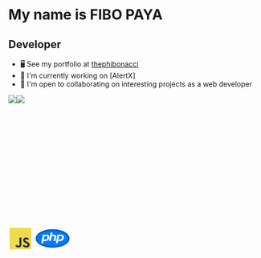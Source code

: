 My name is FIBO PAYA
===============================

Developer
-----------------------------

*   🖥️  See my portfolio at [thephibonacci](link)
*   🚀  I'm currently working on [AlertX]
*   🤝  I'm open to collaborating on interesting projects as a web developer

<a href="https://www.twitter.com/thephibonacci" target="_blank" rel="noreferrer"><img
                  src="https://img.shields.io/twitter/follow/thephibonacci?logo=twitter&style=for-the-badge&color=0891b2&labelColor=1c1917"
                /></a><a href="https://www.github.com/thephibonacci" target="_blank" rel="noreferrer"><img
                  src="https://img.shields.io/github/followers/thephibonacci?logo=github&style=for-the-badge&color=0891b2&labelColor=1c1917" /></a>
                  
<a>
    <?xml version="1.0" ?><!DOCTYPE svg  PUBLIC '-//W3C//DTD SVG 1.1//EN'  'http://www.w3.org/Graphics/SVG/1.1/DTD/svg11.dtd'><svg height="512px" style="enable-background:new 0 0 512 512;" version="1.1" viewBox="0 0 512 512" width="48px" xml:space="preserve" xmlns="http://www.w3.org/2000/svg" xmlns:xlink="http://www.w3.org/1999/xlink"><g id="_x31_87-js"><g><rect height="459.998" style="fill:#F0DB4F;" width="459.996" x="26.002" y="26.001"/><path d="M276.331,384.759c0,44.767-26.286,65.2-64.586,65.2c-34.601,0-54.623-17.865-64.892-39.529    l35.218-21.255c6.777,12.013,12.938,22.177,27.826,22.177c14.169,0,23.207-5.544,23.207-27.208V237.21h43.227V384.759    L276.331,384.759z" style="fill:#323330;"/><path d="M378.598,449.959c-40.147,0-66.124-19.099-78.754-44.151l35.219-20.332    c9.241,15.095,21.356,26.286,42.611,26.286c17.866,0,29.364-8.932,29.364-21.355c0-14.787-11.704-20.021-31.52-28.75l-10.781-4.62    c-31.214-13.246-51.853-29.983-51.853-65.2c0-32.447,24.745-57.09,63.248-57.09c27.518,0,47.232,9.549,61.402,34.603    l-33.679,21.562c-7.392-13.246-15.401-18.481-27.825-18.481c-12.63,0-20.639,8.01-20.639,18.481    c0,12.938,8.009,18.176,26.594,26.285l10.78,4.621c36.759,15.71,57.397,31.832,57.397,67.974    C450.164,428.602,419.565,449.959,378.598,449.959L378.598,449.959z" style="fill:#323330;"/></g></g><g id="Layer_1"/></svg>
    <?xml version="1.0" ?><!DOCTYPE svg  PUBLIC '-//W3C//DTD SVG 1.1//EN'  'http://www.w3.org/Graphics/SVG/1.1/DTD/svg11.dtd'><svg height="512px" style="enable-background:new 0 0 512 512;" version="1.1" viewBox="0 0 512 512" width="72px" xml:space="preserve" xmlns="http://www.w3.org/2000/svg" xmlns:xlink="http://www.w3.org/1999/xlink"><g id="comp_x5F_256-php"><g><g><g><path d="M256.001,135.034c-127.003,0-230,54.121-230,120.965s102.997,120.967,230,120.967      c127.003,0,229.998-54.123,229.998-120.967S383.004,135.034,256.001,135.034z" style="fill:#007AFF;"/><path d="M256.001,386.966c-63.026,0-122.435-12.986-167.28-36.566      c-46.894-24.656-72.72-58.182-72.72-94.4c0-36.218,25.826-69.744,72.72-94.4c44.846-23.579,104.253-36.565,167.28-36.565      c63.026,0,122.434,12.986,167.279,36.565c46.894,24.656,72.719,58.182,72.719,94.4c0,36.219-25.825,69.744-72.719,94.4      C378.435,373.979,319.027,386.966,256.001,386.966z M256.001,145.034c-59.843,0-115.945,12.169-157.973,34.267      c-39.999,21.031-62.027,48.27-62.027,76.698c0,28.429,22.028,55.667,62.028,76.698c42.027,22.099,98.129,34.269,157.972,34.269      s115.944-12.17,157.972-34.268c39.998-21.032,62.026-48.271,62.026-76.699c0-28.428-22.028-55.667-62.026-76.698      C371.945,157.204,315.844,145.034,256.001,145.034z" style="fill:#005CBF;"/></g><g><path d="M182.063,246.043c-5.677,29.109-25.731,26.09-50.384,26.09l9.847-50.744      C168.839,221.39,187.382,218.443,182.063,246.043L182.063,246.043z M95.239,323.523h26.378l6.254-32.199      c29.54,0,47.868,2.157,64.83-13.728c18.759-17.251,23.646-47.941,10.278-63.322c-6.97-8.05-18.184-12.003-33.421-12.003h-50.816      L95.239,323.523z M228.709,170h26.235l-6.253,32.199c22.64,0,43.628-1.653,53.763,7.691c10.638,9.775,5.535,22.281-5.966,81.291      h-26.594c11.069-57.068,13.154-61.812,9.128-66.125c-3.88-4.168-12.722-3.306-34.069-3.306l-13.513,69.431h-26.235L228.709,170      L228.709,170z M388.201,246.043c-5.751,29.542-26.379,26.09-50.385,26.09l9.847-50.744      C375.119,221.39,393.52,218.443,388.201,246.043z M301.377,323.523h26.449l6.254-32.199c31.049,0,48.227,1.796,64.83-13.728      c18.759-17.251,23.646-47.941,10.279-63.322c-6.974-8.05-18.186-12.003-33.423-12.003H324.95L301.377,323.523z" style="fill:#FFFFFF;"/></g></g></g></g><g id="Layer_1"/></svg>
</a>
